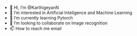 - 👋 Hi, I’m @KarthigeyanN
- 👀 I’m interested in Artificial Inteligence and Machine Learning
- 🌱 I’m currently learning Pytorch
- 💞️ I’m looking to collaborate on Image recognition
- 📫 How to reach me email

<!---
KarthigeyanN/KarthigeyanN is a ✨ special ✨ repository because its `README.md` (this file) appears on your GitHub profile.
You can click the Preview link to take a look at your changes.
--->
